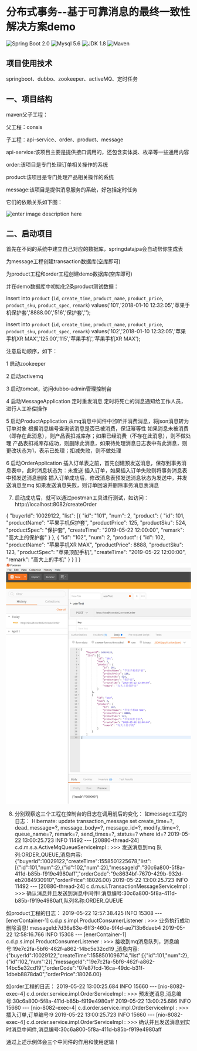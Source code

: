 
# 分布式事务--基于可靠消息的最终一致性解决方案demo

![Spring Boot 2.0](https://img.shields.io/badge/Spring%20Boot-2.0-brightgreen.svg)
![Mysql 5.6](https://img.shields.io/badge/Mysql-5.6-blue.svg)
![JDK 1.8](https://img.shields.io/badge/JDK-1.8-brightgreen.svg)
![Maven](https://img.shields.io/badge/Maven-3.3.9-yellowgreen.svg)


## 项目使用技术

springboot、dubbo、zookeeper、activeMQ、定时任务

## 一、项目结构

maven父子工程：

父工程：consis

子工程：api-service、order、product、message

api-service:该项目主要是提供接口调用的，还包含实体类、枚举等一些通用内容

order:该项目是专门处理订单相关操作的系统

product:该项目是专门处理产品相关操作的系统

message:该项目是提供消息服务的系统，好包括定时任务


它们的依赖关系如下图：

![enter image description here](https://images.gitbook.cn/a181d460-acf7-11e8-afe5-6ba901a27e1b)

## 二、启动项目

首先在不同的系统中建立自己对应的数据库，springdatajpa会自动帮你生成表


为message工程创建transaction数据库(空库即可)


为product工程和order工程创建demo数据库(空库即可)


并在demo数据库中初始化2条product测试数据：

insert into `product` (`id`, `create_time`, `product_name`, `product_price`, `product_sku`, `product_spec`, `remark`) values('101','2018-01-10 12:32:05','苹果手机保护套','8888.00','516','保护套','');


insert into `product` (`id`, `create_time`, `product_name`, `product_price`, `product_sku`, `product_spec`, `remark`) values('102','2018-01-10 12:32:05','苹果手机XR MAX','125.00','115','苹果手机','苹果手机XR MAX');


注意启动顺序，如下：

1 启动zookeeper

2 启动activemq

3 启动tomcat，访问dubbo-admin管理控制台

4 启动MessageApplication
    定时重发消息
    定时将死亡的消息通知给工作人员，进行人工补偿操作
    
5 启动ProductApplication
    从mq消息中间件中监听并消费消息，将json消息转为订单对象
    根据消息编号查询该消息是否已被消费，保证幂等性
    如果消息未被消费（即存在此消息），则产品表扣减库存；如果已经消费（不存在此消息），则不做处理
    产品表扣减库存成功，则删除此消息，如果待处理消息日志表中有此消息，则更改状态为1，表示已处理；扣减失败，则不做处理

6 启动OrderApplication
    插入订单表之前，首先创建预发送消息，保存到事务消息表中，此时消息状态为：未发送
    插入订单，如果插入订单失败则将事务消息表中预发送消息删除
    插入订单成功后，修改消息表预发送消息状态为发送中，并发送消息至mq
    如果发送消息失败，则订单回滚并删除事务消息表消息

7. 启动成功后，就可以通过postman工具进行测试，如访问：http://localhost:8082/createOrder

{
	"buyerId": 10029122,
	"list": [{
			"id": "101",
			"num": 2,
			"product": {
				"id": 101,
				"productName": "苹果手机保护套",
				"productPrice": 125,
				"productSku": 524,
				"productSpec": "保护套",
				"createTime": "2019-05-22 12:00:00",
				"remark": "高大上的保护套"
			}
		},
		{
			"id": "102",
			"num": 2,
			"product": {
				"id": 102,
				"productName": "苹果手机XR MAX",
				"productPrice": 8888,
				"productSku": 123,
				"productSpec": "苹果顶配手机",
				"createTime": "2019-05-22 12:00:00",
				"remark": "高大上的手机"
			}
		}
	]
}
![postman调用示例图](https://github.com/marcusfang/consis/blob/master/postman-sample.jpg)

8. 分别观察这三个工程在控制台的日志在调用前后的变化：
如message工程的日志：
Hibernate: update transaction_message set create_time=?, dead_message=?, message_body=?, message_id=?, modify_time=?, queue_name=?, remark=?, send_times=?, status=? where id=?
2019-05-22 13:00:25.723  INFO 11492 --- [20880-thread-24] c.d.m.s.a.ActiveMqQueueServiceImpl       : >>> 发送消息到mq 队列:ORDER_QUEUE,消息内容:{"buyerId":10029122,"createTime":1558501225678,"list":[{"id":101,"num":2},{"id":102,"num":2}],"messageId":"30c6a800-5f8a-411d-b85b-f919e4980aff","orderCode":"9e8634bf-7670-429b-932d-eb2084930910","orderPrice":18026.00}
2019-05-22 13:00:25.723  INFO 11492 --- [20880-thread-24] c.d.m.s.i.TransactionMessageServiceImpl  : >>> 确认消息并且发送到消息中间件! 消息编号:30c6a800-5f8a-411d-b85b-f919e4980aff,队列名称:ORDER_QUEUE

如product工程的日志：
2019-05-22 12:57:38.425  INFO 15308 --- [enerContainer-1] c.d.p.s.impl.ProductConsumerListener     : >>> 业务执行成功删除消息! messageId:7d36a63e-6ff3-460e-9f4d-ae713b6daeb4
2019-05-22 12:58:16.766  INFO 15308 --- [enerContainer-1] c.d.p.s.impl.ProductConsumerListener     : >>> 接收到mq消息队列，消息编号:19e7c2fa-5bf6-462f-a862-14bc5e32cd19 ,消息内容:{"buyerId":10029122,"createTime":1558501096714,"list":[{"id":101,"num":2},{"id":102,"num":2}],"messageId":"19e7c2fa-5bf6-462f-a862-14bc5e32cd19","orderCode":"07e87fcd-16ca-49dc-b31f-1dbeb8878da0","orderPrice":18026.00}

如order工程的日志：
2019-05-22 13:00:25.684  INFO 15660 --- [nio-8082-exec-4] c.d.order.service.impl.OrderServiceImpl  : >>> 预发送消息,消息编号:30c6a800-5f8a-411d-b85b-f919e4980aff
2019-05-22 13:00:25.686  INFO 15660 --- [nio-8082-exec-4] c.d.order.service.impl.OrderServiceImpl  : >>> 插入订单,订单编号:9
2019-05-22 13:00:25.723  INFO 15660 --- [nio-8082-exec-4] c.d.order.service.impl.OrderServiceImpl  : >>> 确认并且发送消息到实时消息中间件,消息编号:30c6a800-5f8a-411d-b85b-f919e4980aff

通过上述示例体会三个中间件的作用和使用逻辑！